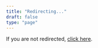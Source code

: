 ```yaml
---
title: "Redirecting..."
draft: false
type: "page"
---
```


<script>
  window.location.href = "https://scholar.google.com/citations?hl=en&user=v6YV1EcAAAAJ&view_op=list_works&sortby=pubdate";
</script>

If you are not redirected, <a href="https://scholar.google.com/citations?hl=en&user=v6YV1EcAAAAJ&view_op=list_works&sortby=pubdate">click here</a>.
